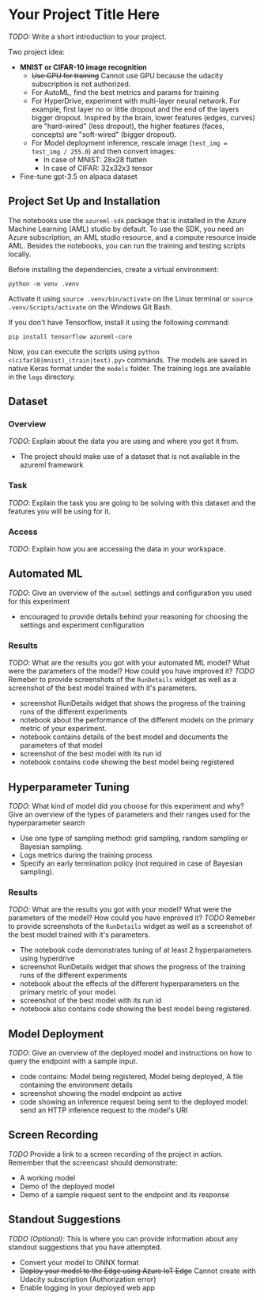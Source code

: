 # Your Project Title Here

*TODO:* Write a short introduction to your project.

Two project idea:
- **MNIST or CIFAR-10 image recognition**
  - ~~Use GPU for training~~ Cannot use GPU because the udacity subscription is not authorized.
  - For AutoML, find the best metrics and params for training
  - For HyperDrive, experiment with multi-layer neural network. For example, first layer no or little dropout and the end of the layers bigger dropout. Inspired by the brain, lower features (edges, curves) are "hard-wired" (less dropout), the higher features (faces, concepts) are "soft-wired" (bigger dropout).
  - For Model deployment inference, rescale image (`test_img = test_img / 255.0`) and then convert images:
    - In case of MNIST: 28x28 flatten
    - In case of CIFAR: 32x32x3 tensor
- Fine-tune gpt-3.5 on alpaca dataset

## Project Set Up and Installation

The notebooks use the `azureml-sdk` package that is installed in the Azure Machine Learning (AML) studio by default. To use the SDK, you need an Azure subscription, an AML studio resource, and a compute resource inside AML. Besides the notebooks, you can run the training and testing scripts locally.

Before installing the dependencies, create a virtual environment:
```
python -m venv .venv
```

Activate it using `source .venv/bin/activate` on the Linux terminal or `source .venv/Scripts/activate` on the Windows Git Bash.

If you don't have Tensorflow, install it using the following command:
```
pip install tensorflow azureml-core
```

Now, you can execute the scripts using `python <(cifar10|mnist)_(train|test).py>` commands. The models are saved in native Keras format under the `models` folder. The training logs are available in the `logs` directory.

## Dataset

### Overview
*TODO*: Explain about the data you are using and where you got it from.

- The project should make use of a dataset that is not available in the azureml framework

### Task
*TODO*: Explain the task you are going to be solving with this dataset and the features you will be using for it.

### Access
*TODO*: Explain how you are accessing the data in your workspace.

## Automated ML
*TODO*: Give an overview of the `automl` settings and configuration you used for this experiment

- encouraged to provide details behind your reasoning for choosing the settings and experiment configuration

### Results
*TODO*: What are the results you got with your automated ML model? What were the parameters of the model? How could you have improved it?
*TODO* Remeber to provide screenshots of the `RunDetails` widget as well as a screenshot of the best model trained with it's parameters.

- screenshot RunDetails widget that shows the progress of the training runs of the different experiments
- notebook about the performance of the different models on the primary metric of your experiment.
- notebook contains details of the best model and documents the parameters of that model
- screenshot of the best model with its run id
- notebook contains code showing the best model being registered

## Hyperparameter Tuning
*TODO*: What kind of model did you choose for this experiment and why? Give an overview of the types of parameters and their ranges used for the hyperparameter search

- Use one type of sampling method: grid sampling, random sampling or Bayesian sampling.
- Logs metrics during the training process
- Specify an early termination policy (not required in case of Bayesian sampling).

### Results
*TODO*: What are the results you got with your model? What were the parameters of the model? How could you have improved it?
*TODO* Remeber to provide screenshots of the `RunDetails` widget as well as a screenshot of the best model trained with it's parameters.

- The notebook code demonstrates tuning of at least 2 hyperparameters using hyperdrive
- screenshot RunDetails widget that shows the progress of the training runs of the different experiments
- notebook about the effects of the different hyperparameters on the primary metric of your model.
- screenshot of the best model with its run id
- notebook also contains code showing the best model being registered.

## Model Deployment
*TODO*: Give an overview of the deployed model and instructions on how to query the endpoint with a sample input.

- code contains: Model being registered, Model being deployed, A file containing the environment details
- screenshot showing the model endpoint as active
- code showing an inference request being sent to the deployed model: send an HTTP inference request to the model's URI

## Screen Recording
*TODO* Provide a link to a screen recording of the project in action. Remember that the screencast should demonstrate:
- A working model
- Demo of the deployed model
- Demo of a sample request sent to the endpoint and its response

## Standout Suggestions
*TODO (Optional):* This is where you can provide information about any standout suggestions that you have attempted.

- Convert your model to ONNX format
- ~~Deploy your model to the Edge using Azure IoT Edge~~ Cannot create with Udacity subscription (Authorization error)
- Enable logging in your deployed web app
